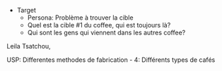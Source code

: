 - Target
	- Persona: Problème à trouver la cible
	- Quel est la cible #1 du coffee, qui est toujours là?
	- Qui sont les gens qui viennent dans les autres coffee?

Leila Tsatchou,

USP: Differentes methodes de fabrication - 4: Différents types de cafés